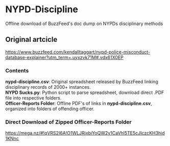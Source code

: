 # NYPD-Discipline
Offline download of BuzzFeed's doc dump on NYPDs disciplinary methods

## Original artcicle
https://www.buzzfeed.com/kendalltaggart/nypd-police-misconduct-database-explainer?utm_term=.uyxzvk71M#.vdx61X0EP

### Contents
**nypd-discipline.csv**: Original spreadsheet released by BuzzFeed linking disciplinary records of 2000+ instances.  
**NYPD Sucks.py**: Python script to parse spreadsheet, download direct .PDF file into respective folders.  
**Officer-Reports Folder**: Offline PDF's of links in **nypd-discipline.csv**, organized into folders of offending officer.

### Direct Download of Zipped Officer-Reports Folder
https://mega.nz/#!qVRS2I6A!O1WLJRjxbiYoQW2y1CaVhl5TE5cJIczcKH3hjd1KNnc
